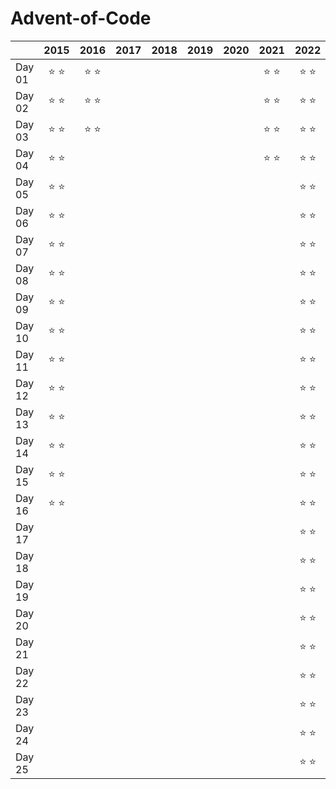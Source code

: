 # Advent-of-Code

|        |      2015     |      2016     |      2017     |      2018     |      2019     |      2020     |      2021     |      2022     |      2023     |
| :----- | :-----------: | :-----------: | :-----------: | :-----------: | :-----------: | :-----------: | :-----------: | :-----------: | :-----------: |
| Day 01 | :star: :star: | :star: :star: |               |               |               |               | :star: :star: | :star: :star: | :star: :star: |
| Day 02 | :star: :star: | :star: :star: |               |               |               |               | :star: :star: | :star: :star: | :star:        |
| Day 03 | :star: :star: | :star: :star: |               |               |               |               | :star: :star: | :star: :star: |               |
| Day 04 | :star: :star: |               |               |               |               |               | :star: :star: | :star: :star: |               |
| Day 05 | :star: :star: |               |               |               |               |               |               | :star: :star: |               |
| Day 06 | :star: :star: |               |               |               |               |               |               | :star: :star: |               |
| Day 07 | :star: :star: |               |               |               |               |               |               | :star: :star: |               |
| Day 08 | :star: :star: |               |               |               |               |               |               | :star: :star: |               |
| Day 09 | :star: :star: |               |               |               |               |               |               | :star: :star: |               |
| Day 10 | :star: :star: |               |               |               |               |               |               | :star: :star: |               |
| Day 11 | :star: :star: |               |               |               |               |               |               | :star: :star: |               |
| Day 12 | :star: :star: |               |               |               |               |               |               | :star: :star: |               |
| Day 13 | :star: :star: |               |               |               |               |               |               | :star: :star: |               |
| Day 14 | :star: :star: |               |               |               |               |               |               | :star: :star: |               |
| Day 15 | :star: :star: |               |               |               |               |               |               | :star: :star: |               |
| Day 16 | :star: :star: |               |               |               |               |               |               | :star: :star: |               |
| Day 17 |               |               |               |               |               |               |               | :star: :star: |               |
| Day 18 |               |               |               |               |               |               |               | :star: :star: |               |
| Day 19 |               |               |               |               |               |               |               | :star: :star: |               |
| Day 20 |               |               |               |               |               |               |               | :star: :star: |               |
| Day 21 |               |               |               |               |               |               |               | :star: :star: |               |
| Day 22 |               |               |               |               |               |               |               | :star: :star: |               |
| Day 23 |               |               |               |               |               |               |               | :star: :star: |               |
| Day 24 |               |               |               |               |               |               |               | :star: :star: |               |
| Day 25 |               |               |               |               |               |               |               | :star: :star: |               |
